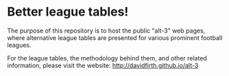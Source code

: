 # Better league tables!

The purpose of this repository is to host the public "alt-3" web pages, where alternative league tables are presented for various prominent football leagues.

For the league tables, the methodology behind them, and other related information, please visit the website:  http://davidfirth.github.io/alt-3
